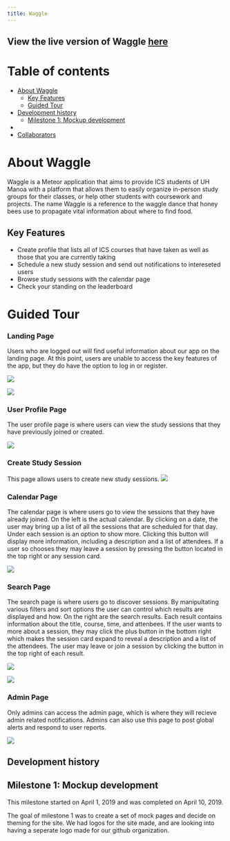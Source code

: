 ```yaml
---
title: Waggle
---
```

## View the live version of Waggle [here](http://waggleapp.meteorapp.com/#/)


# Table of contents

* [About Waggle](#about-waggle)
  * [Key Features](#key-features)
  * [Guided Tour](#guided-tour)
* [Development history](#development-history)
  * [Milestone 1: Mockup development](#milestone-1-mockup-development)
*
* [Collaborators](#collaborators)

# About Waggle

Waggle is a Meteor application that aims to provide ICS students of UH Manoa with a platform that allows them to easily organize in-person study groups for their classes, or help other students with coursework and projects. The name Waggle is a reference to the waggle dance that honey bees use to propagate vital information about where to find food.

## Key Features

* Create profile that lists all of ICS courses that have taken as well as those that you are currently taking
* Schedule a new study session and send out notifications to intereseted users
* Browse study sessions with the calendar page
* Check your standing on the leaderboard

# Guided Tour

### Landing Page

Users who are logged out will find useful information about our app on the landing page. At this point, users are unable to access the key features of the app, but they do have the option to log in or register.

![](images/landing-1.PNG)

![](images/landing-2.PNG)

### User Profile Page

The user profile page is where users can view the study sessions that they have previously joined or created.

![](images/userprofile_mockup.PNG)

### Create Study Session

This page allows users to create new study sessions.
![](images/create_study_session_mockup.png)

### Calendar Page

The calendar page is where users go to view the sessions that they have already joined. On the left is the actual calendar. By clicking on a date, the user may bring up a list of all the sessions that are scheduled for that day. Under each session is an option to show more. Clicking this button will display more information, including a description and a list of attendees. If a user so chooses they may leave a session by pressing the button located in the top right or any session card.

![](images/calendar-page-v2.PNG)

### Search Page

The search page is where users go to discover sessions. By manipultating various filters and sort options the user can control which results are displayed and how. On the right are the search results. Each result contains information about the title, course, time, and attenbees. If the user wants to more about a session, they may click the plus button in the bottom right which makes the session card expand to reveal a description and a list of the attendees. The user may leave or join a session by clicking the button in the top right of each result.

![](images/search-page-top.PNG)

![](images/search-page-bottom.PNG)

### Admin Page

Only admins can access the admin page, which is where they will recieve admin related notifications. Admins can also use this page to post global alerts and respond to user reports.

![](images/adminmockup.PNG)

## Development history

## Milestone 1: Mockup development

This milestone started on April 1, 2019 and was completed on April 10, 2019.

The goal of milestone 1 was to create a set of mock pages and decide on theming for the site. We had logos for the site made, and are looking into having a seperate logo made for our github organization.
